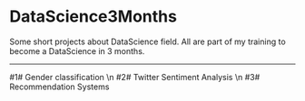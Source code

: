# DataScience3Months
Some short projects about DataScience field. All are part of my training to become a DataScience in 3 months.

-----------------------------
#1# Gender classification \n
#2# Twitter Sentiment Analysis \n
#3# Recommendation Systems
